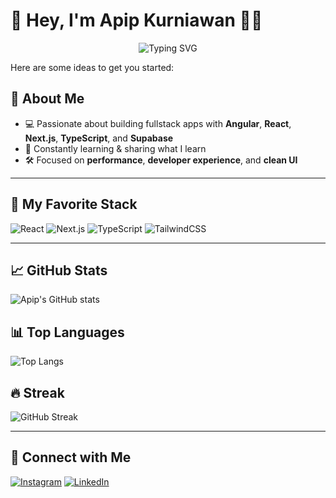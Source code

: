 # 👋 Hey, I'm **Apip Kurniawan** 👨‍💻

<div align="center">
  <img src="https://readme-typing-svg.herokuapp.com?font=Fira+Code&weight=500&pause=1000&color=61DAFB&center=true&vCenter=true&width=600&lines=Fullstack+Developer+%7C+Nextjs+Enthusiast;IT+Consultant" alt="Typing SVG" />
</div>

Here are some ideas to get you started:

## 🚀 About Me

- 💻 Passionate about building fullstack apps with **Angular**, **React**, **Next.js**, **TypeScript**, and **Supabase**
- 🧠 Constantly learning & sharing what I learn
- 🛠️ Focused on **performance**, **developer experience**, and **clean UI**

---

## 🧠 My Favorite Stack

![React](https://img.shields.io/badge/-React-61DAFB?style=for-the-badge&logo=react&logoColor=black)
![Next.js](https://img.shields.io/badge/-Next.js-000000?style=for-the-badge&logo=nextdotjs)
![TypeScript](https://img.shields.io/badge/-TypeScript-3178C6?style=for-the-badge&logo=typescript)
![TailwindCSS](https://img.shields.io/badge/-Tailwind-06B6D4?style=for-the-badge&logo=tailwindcss)

---

## 📈 GitHub Stats

![Apip's GitHub stats](https://github-readme-stats.vercel.app/api?username=apipkurniawan&show_icons=true&theme=radical)

## 📊 Top Languages

![Top Langs](https://github-readme-stats.vercel.app/api/top-langs/?username=apipkurniawan&layout=compact&theme=radical)

## 🔥 Streak

![GitHub Streak](https://streak-stats.demolab.com?user=apipkurniawan&theme=radical&hide_border=true)

---

## 🤝 Connect with Me

[![Instagram](https://img.shields.io/badge/-Instagram-E4405F?style=flat&logo=instagram&logoColor=white)](https://instagram.com/apip_kurniawan)
[![LinkedIn](https://img.shields.io/badge/-LinkedIn-0077B5?style=flat&logo=linkedin&logoColor=white)](https://www.linkedin.com/in/apip-kurniawan-b1b14b174)
